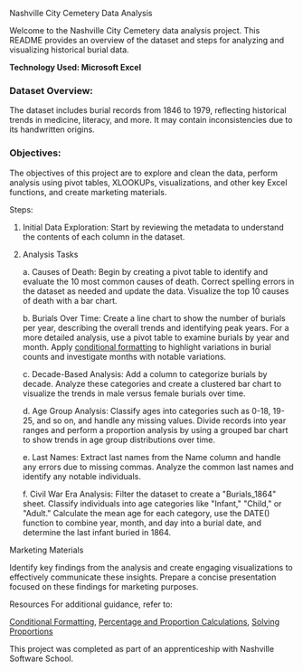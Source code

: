 
Nashville City Cemetery Data Analysis

Welcome to the Nashville City Cemetery data analysis project. This README provides an overview of the dataset and steps for analyzing and visualizing historical burial data.

**Technology Used: Microsoft Excel**

### Dataset Overview: ###

The dataset includes burial records from 1846 to 1979, reflecting historical trends in medicine, literacy, and more. It may contain inconsistencies due to its handwritten origins.

### Objectives: ###

The objectives of this project are to explore and clean the data, perform analysis using pivot tables, XLOOKUPs, visualizations, and other key Excel functions, and create marketing materials.

Steps:
1. Initial Data Exploration:
   Start by reviewing the metadata to understand the contents of each column in the dataset.

2. Analysis Tasks
   
   a. Causes of Death:
   Begin by creating a pivot table to identify and evaluate the 10 most common causes of death. Correct spelling errors in the dataset as needed and update the data. Visualize the top 10 causes of death with a bar chart.

   b. Burials Over Time:
   Create a line chart to show the number of burials per year, describing the overall trends and identifying peak years. For a more detailed analysis, use a pivot table to examine burials by year and month. Apply [conditional formatting](https://support.microsoft.com/en-us/office/use-conditional-formatting-to-highlight-information-fed60dfa-1d3f-4e13-9ecb-f1951ff89d7f) to highlight variations in burial counts and investigate months with notable variations.

   c. Decade-Based Analysis:
   Add a column to categorize burials by decade. Analyze these categories and create a clustered bar chart to visualize the trends in male versus female burials over time.

   d. Age Group Analysis:
   Classify ages into categories such as 0-18, 19-25, and so on, and handle any missing values. Divide records into year ranges and perform a proportion analysis by using a grouped bar chart to show trends in age group distributions over time.

   e. Last Names:
   Extract last names from the Name column and handle any errors due to missing commas. Analyze the common last names and identify any notable individuals.

   f. Civil War Era Analysis:
   Filter the dataset to create a "Burials_1864" sheet. Classify individuals into age categories like "Infant," "Child," or "Adult." Calculate the mean age for each category, use the DATE() function to combine   year, month, and day into a burial date, and determine the last infant buried in 1864.

Marketing Materials

   Identify key findings from the analysis and create engaging visualizations to effectively communicate these insights. Prepare a concise presentation focused on these findings for marketing purposes.

Resources
For additional guidance, refer to:

[Conditional Formatting](https://support.microsoft.com/en-us/office/use-conditional-formatting-to-highlight-information-fed60dfa-1d3f-4e13-9ecb-f1951ff89d7f),
[Percentage and Proportion Calculations](https://www.wikihow.com/Calculate-Percentages),
[Solving Proportions](https://www.wikihow.com/Solve-Proportions)


This project was completed as part of an apprenticeship with Nashville Software School.
